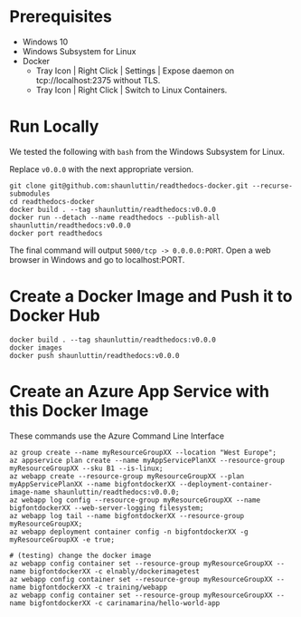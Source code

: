 
# Prerequisites

* Windows 10
* Windows Subsystem for Linux
* Docker 
    * Tray Icon | Right Click | Settings | Expose daemon on tcp://localhost:2375 without TLS.
    * Tray Icon | Right Click | Switch to Linux Containers.

# Run Locally

We tested the following with `bash` from the Windows Subsystem for Linux.

Replace `v0.0.0` with the next appropriate version.

    git clone git@github.com:shaunluttin/readthedocs-docker.git --recurse-submodules
    cd readthedocs-docker
    docker build . --tag shaunluttin/readthedocs:v0.0.0
    docker run --detach --name readthedocs --publish-all shaunluttin/readthedocs:v0.0.0
    docker port readthedocs

The final command will output `5000/tcp -> 0.0.0.0:PORT`. Open a web browser in Windows and go to localhost:PORT.
    
# Create a Docker Image and Push it to Docker Hub

    docker build . --tag shaunluttin/readthedocs:v0.0.0 
    docker images 
    docker push shaunluttin/readthedocs:v0.0.0

# Create an Azure App Service with this Docker Image

These commands use the Azure Command Line Interface

    az group create --name myResourceGroupXX --location "West Europe"; 
    az appservice plan create --name myAppServicePlanXX --resource-group myResourceGroupXX --sku B1 --is-linux; 
    az webapp create --resource-group myResourceGroupXX --plan myAppServicePlanXX --name bigfontdockerXX --deployment-container-image-name shaunluttin/readthedocs:v0.0.0; 
    az webapp log config --resource-group myResourceGroupXX --name bigfontdockerXX --web-server-logging filesystem; 
    az webapp log tail --name bigfontdockerXX --resource-group myResourceGroupXX; 
    az webapp deployment container config -n bigfontdockerXX -g myResourceGroupXX -e true;

    # (testing) change the docker image
    az webapp config container set --resource-group myResourceGroupXX --name bigfontdockerXX -c elnably/dockerimagetest
    az webapp config container set --resource-group myResourceGroupXX --name bigfontdockerXX -c training/webapp
    az webapp config container set --resource-group myResourceGroupXX --name bigfontdockerXX -c carinamarina/hello-world-app
